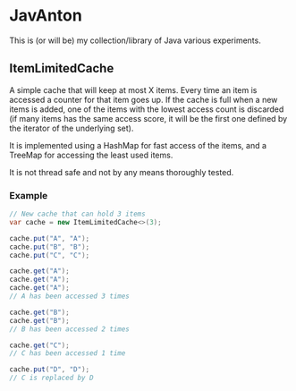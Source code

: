 # JavAnton

This is (or will be) my collection/library of Java various experiments.

## ItemLimitedCache

A simple cache that will keep at most X items. Every time an item is accessed a counter for that item goes up. If the cache is full when a new items is added, one of the items with the lowest access count is discarded (if many items has the same access score, it will be the first one defined by the iterator of the underlying set).

It is implemented using a HashMap for fast access of the items, and a TreeMap for accessing the least used items.

It is not thread safe and not by any means thoroughly tested.

### Example

```java
// New cache that can hold 3 items
var cache = new ItemLimitedCache<>(3);

cache.put("A", "A");
cache.put("B", "B");
cache.put("C", "C");

cache.get("A");
cache.get("A");
cache.get("A");
// A has been accessed 3 times

cache.get("B");
cache.get("B");
// B has been accessed 2 times

cache.get("C");
// C has been accessed 1 time

cache.put("D", "D");
// C is replaced by D
```